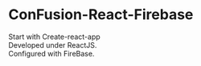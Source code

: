 # ConFusion-React-Firebase
Start with Create-react-app</br>
Developed under ReactJS.<br/>
Configured with FireBase.
